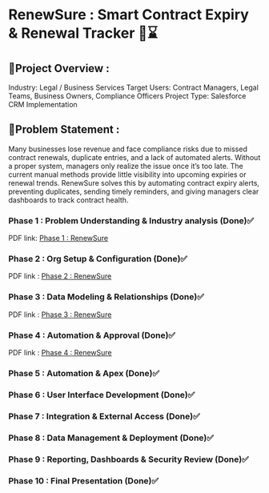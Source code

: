 # RenewSure : Smart Contract Expiry & Renewal Tracker 🔄️⌛ 

## 🔗Project Overview :
Industry: Legal / Business Services
Target Users: Contract Managers, Legal Teams, Business Owners, Compliance Officers
Project Type: Salesforce CRM Implementation

## 🔗Problem Statement :
Many businesses lose revenue and face compliance risks due to missed contract renewals,
duplicate entries, and a lack of automated alerts. Without a proper system, managers only realize
the issue once it’s too late. The current manual methods provide little visibility into upcoming
expiries or renewal trends.
RenewSure solves this by automating contract expiry alerts, preventing duplicates, sending timely
reminders, and giving managers clear dashboards to track contract health.

### Phase 1 : Problem Understanding & Industry analysis (Done)✅
PDF link: [Phase 1 : RenewSure](Completion/RenewSure_Phase1_.pdf)
### Phase 2 : Org Setup & Configuration (Done)✅
PDF link : [Phase 2 : RenewSure](Completion/Phase2_completed.pdf)
### Phase 3 : Data Modeling & Relationships (Done)✅
PDF link : [Phase 3 : RenewSure](Completion/Phase3_Completed.pdf)
### Phase 4 :  Automation & Approval  (Done)✅
PDF link : [Phase 4 : RenewSure](Completion/Phase4_Completed.pdf)
### Phase 5 : Automation & Apex  (Done)✅
### Phase 6 : User Interface Development  (Done)✅
### Phase 7 : Integration & External Access  (Done)✅
### Phase 8 : Data Management & Deployment  (Done)✅
### Phase 9 : Reporting, Dashboards & Security Review (Done)✅
### Phase 10 : Final Presentation (Done)✅


